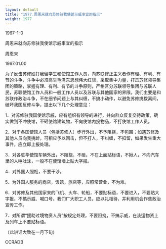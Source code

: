 ```yaml
---
layout: default
title: "1977.周恩来就向苏修驻我使馆示威事宜的指示"
weight: 1977
---
```


1967-1-0

周恩来就向苏修驻我使馆示威事宜的指示

周恩来

1967.01.00

为了反击苏修殴打我留学生和使馆工作人员，向苏联修正主义者作有理、有利、有节的斗争，斗争中必须高举毛泽东思想伟大红旗，采取集中力量，打击苏修领导集团的策略，掌握有理、有利、有节的斗争原则，严格区分苏联领导集团与苏联人民，苏联使馆工作人员和一般工作人员以及苏联与其他国家的界限。我们主要是和苏联作政治斗争，不在细节问题上与其纠缠，不搞小动作，以避免苏修挑拨离间，破坏我国反修斗争，提出以下几个处理意见：

1．对苏修驻我国使馆示威，应有组织有领导的进行，并向群众反复交待政策，确实做到不冲使馆，不砸使馆建筑物，不向使馆内投物品，不打使馆工作人员。

2．对于各国使馆人员（包括苏修人）步行外出，不予阻挠，不包围；如遇苏修及其他人员向我挑衅，可相应予以回击，但不打人，不纠缠，不扣留，如果发生重大事件，应立即上报处理。

3．对各驻华使馆车辆外出，不阻挠，不砸，不在上面贴标语，不揪人，不向汽车里的人唾吐沫，一般不在使馆墙上贴大字报。

4．对外国人照相，不要干涉。

5．为外国人服务的商店，饭馆，旅店等，应照常营业，不为难。

6．对苏修及其他国家来的飞机、火车、轮船，不要贴标语，不要进入，不要贴大字报，不搞示威、喊口号。我们广大职工人员，应以礼相待，并利用机会作些政治宣传工作。

7．对所谓“援助过境物资人员”按规定处理，不要阻挠，不搞示威，在装运物资上及列车上不要贴标语。

（此讲话大致在一月下旬）

CCRADB

